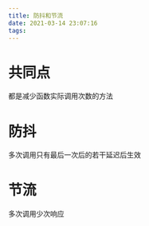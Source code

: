 ```yaml
---
title: 防抖和节流
date: 2021-03-14 23:07:16
tags:
---
```

# 共同点
都是减少函数实际调用次数的方法

# 防抖
多次调用只有最后一次后的若干延迟后生效

# 节流
多次调用少次响应
